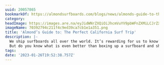 ```yaml
---
uuid: 20057865
bookmarkOf: https://almondsurfboards.com/blogs/news/almonds-guide-to-the-perfect-california-surf-trip
category:
headImage: https://images.are.na/eyJidWNrZXQiOiJhcmVuYV9pbWFnZXMiLCJrZXkiOiIyMDA1Nzg2NS9vcmlnaW5hbF83MDM5Mjc5NGMyMTFmNGM5ZWQzOWNhN2NiMWUxYTM1MS5wbmciLCJlZGl0cyI6eyJyZXNpemUiOnsid2lkdGgiOjEyMDAsImhlaWdodCI6MTIwMCwiZml0IjoiaW5zaWRlIiwid2l0aG91dEVubGFyZ2VtZW50Ijp0cnVlfSwid2VicCI6eyJxdWFsaXR5Ijo5MH0sImpwZWciOnsicXVhbGl0eSI6OTB9LCJyb3RhdGUiOm51bGx9fQ==?bc=0
imageName: 70392794c211f4c9ed39ca7cb1e1a351.png
title: 'Almond’s Guide to: The Perfect California Surf Trip'
description: |-
  We ship surfboards all over the world. It’s rewarding for us to know that the boards we build here in California will see waves and beaches that we can only dream of.
  But do you know what is even better than boxing up a surfboard and shipping it off to its new home? When surfers like you: Hop on a…
tags:
date: '2023-01-26T19:52:38.757Z'
---
```

